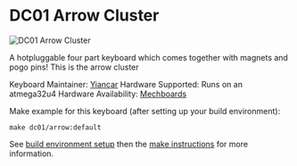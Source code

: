 # DC01 Arrow Cluster

![DC01 Arrow Cluster](https://i.imgur.com/PTn0sp8.jpg)

A hotpluggable four part keyboard which comes together with magnets and pogo pins! This is the arrow cluster

Keyboard Maintainer: [Yiancar](https://github.com/yiancar)
Hardware Supported: Runs on an atmega32u4
Hardware Availability: [Mechboards](https://mechboards.co.uk/)

Make example for this keyboard (after setting up your build environment):

    make dc01/arrow:default

See [build environment setup](https://docs.qmk.fm/build_environment_setup.html) then the [make instructions](https://docs.qmk.fm/make_instructions.html) for more information.
